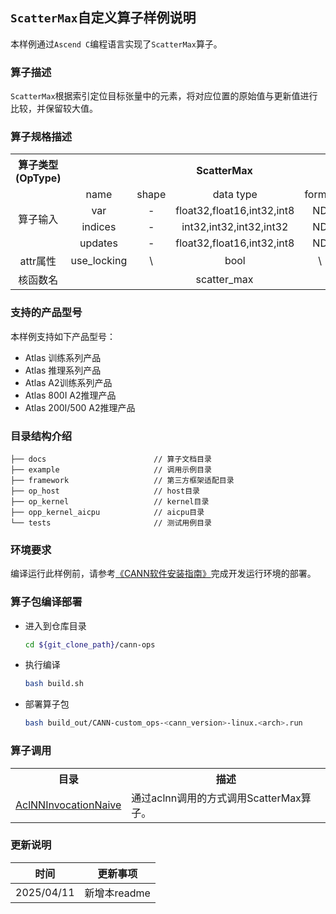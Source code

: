 ## `ScatterMax`自定义算子样例说明 
本样例通过`Ascend C`编程语言实现了`ScatterMax`算子。

### 算子描述
`ScatterMax`根据索引定位目标张量中的元素，将对应位置的原始值与更新值进行比较，并保留较大值。

### 算子规格描述

<table>  
<tr><th align="center">算子类型(OpType)</th><th colspan="5" align="center">ScatterMax</th></tr>  
<tr><td rowspan="4" align="center">算子输入</td><td align="center">name</td><td align="center">shape</td><td align="center">data type</td><td align="center">format</td><td align="center">default</td></tr>
<tr><td align="center">var</td><td align="center">-</td><td align="center">float32,float16,int32,int8</td><td align="center">ND</td><td align="center">\</td></tr>
<tr><td align="center">indices</td><td align="center">-</td><td align="center">int32,int32,int32,int32</td><td align="center">ND</td><td align="center">\</td></tr>  
<tr><td align="center">updates</td><td align="center">-</td><td align="center">float32,float16,int32,int8</td><td align="center">ND</td><td align="center">\</td></tr>
<tr><td rowspan="1" align="center">attr属性</td><td align="center">use_locking</td><td align="center">\</td><td align="center">bool</td><td align="center">\</td><td align="center">false</td></tr>
<tr><td rowspan="1" align="center">核函数名</td><td colspan="5" align="center">scatter_max</td></tr>  
</table>

### 支持的产品型号
本样例支持如下产品型号：
- Atlas 训练系列产品
- Atlas 推理系列产品
- Atlas A2训练系列产品
- Atlas 800I A2推理产品
- Atlas 200I/500 A2推理产品

### 目录结构介绍
```
├── docs                        // 算子文档目录
├── example                     // 调用示例目录
├── framework                   // 第三方框架适配目录
├── op_host                     // host目录
├── op_kernel                   // kernel目录
├── opp_kernel_aicpu            // aicpu目录
└── tests                       // 测试用例目录
```

### 环境要求
编译运行此样例前，请参考[《CANN软件安装指南》](https://hiascend.com/document/redirect/CannCommunityInstSoftware)完成开发运行环境的部署。

### 算子包编译部署
  - 进入到仓库目录

    ```bash
    cd ${git_clone_path}/cann-ops
    ```

  - 执行编译

    ```bash
    bash build.sh
    ```

  - 部署算子包

    ```bash
    bash build_out/CANN-custom_ops-<cann_version>-linux.<arch>.run
    ```
### 算子调用
<table>
    <th>目录</th><th>描述</th>
    <tr>
        <td><a href="./examples/AclNNInvocationNaive"> AclNNInvocationNaive</td><td>通过aclnn调用的方式调用ScatterMax算子。</td>
    </tr>
</table>

### 更新说明
| 时间 | 更新事项 |
|----|------|
| 2025/04/11 | 新增本readme |